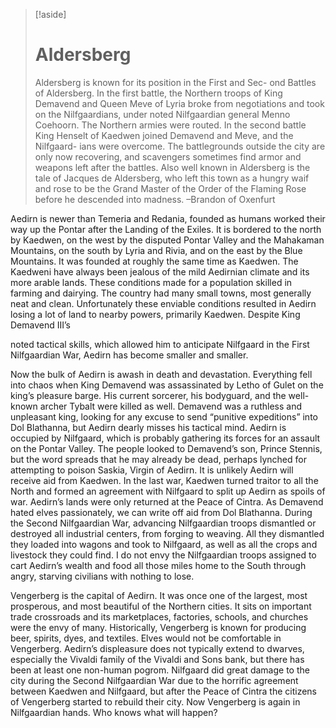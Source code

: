 >[!aside]
># Aldersberg
>Aldersberg is known for its position in the First and Sec- ond Battles of Aldersberg. In the first battle, the Northern troops of King Demavend and Queen Meve of Lyria broke from negotiations and took on the Nilfgaardians, under noted Nilfgaardian general Menno Coehoorn. The Northern armies were routed. In the second battle King Henselt of Kaedwen joined Demavend and Meve, and the Nilfgaard- ians were overcome. The battlegrounds outside the city are only now recovering, and scavengers sometimes find armor and weapons left after the battles. Also well known in Aldersberg is the tale of Jacques de Aldersberg, who left this town as a hungry waif and rose to be the Grand Master of the Order of the Flaming Rose before he descended into madness.
>–Brandon of Oxenfurt

Aedirn is newer than Temeria and Redania, founded as humans worked their way up the Pontar after the Landing of the Exiles. It is bordered to the north by Kaedwen, on the west by the disputed Pontar Valley and the Mahakaman Mountains, on the south by Lyria and Rivia, and on the east by the Blue Mountains. It was founded at roughly the same time as Kaedwen. The Kaedweni have always been jealous of the mild Aedirnian climate and its more arable lands. These conditions made for a population skilled in farming and dairying. The country had many small towns, most generally neat and clean. Unfortunately these enviable conditions resulted in Aedirn losing a lot of land to nearby powers, primarily Kaedwen. Despite King Demavend III’s

noted tactical skills, which allowed him to anticipate Nilfgaard in the First Nilfgaardian War, Aedirn has become smaller and smaller.

Now the bulk of Aedirn is awash in death and devastation. Everything fell into chaos when King Demavend was assassinated by Letho of Gulet on the king’s pleasure barge. His current sorcerer, his bodyguard, and the well-known archer Tybalt were killed as well. Demavend was a ruthless and unpleasant king, looking for any excuse to send “punitive expeditions” into Dol Blathanna, but Aedirn dearly misses his tactical mind. Aedirn is occupied by Nilfgaard, which is probably gathering its forces for an assault on the Pontar Valley. The people looked to Demavend’s son, Prince Stennis, but the word spreads that he may already be dead, perhaps lynched for attempting to poison Saskia, Virgin of Aedirn. It is unlikely Aedirn will receive aid from Kaedwen. In the last war, Kaedwen turned traitor to all the North and formed an agreement with Nilfgaard to split up Aedirn as spoils of war. Aedirn’s lands were only returned at the Peace of Cintra. As Demavend hated elves passionately, we can write off aid from Dol Blathanna. During the Second Nilfgaardian War, advancing Nilfgaardian troops dismantled or destroyed all industrial centers, from forging to weaving. All they dismantled they loaded into wagons and took to Nilfgaard, as well as all the crops and livestock they could find. I do not envy the Nilfgaardian troops assigned to cart Aedirn’s wealth and food all those miles home to the South through angry, starving civilians with nothing to lose.

Vengerberg is the capital of Aedirn. It was once one of the largest, most prosperous, and most beautiful of the Northern cities. It sits on important trade crossroads and its marketplaces, factories, schools, and churches were the envy of many. Historically, Vengerberg is known for producing beer, spirits, dyes, and textiles. Elves would not be comfortable in Vengerberg. Aedirn’s displeasure does not typically extend to dwarves, especially the Vivaldi family of the Vivaldi and Sons bank, but there has been at least one non-human pogrom. Nilfgaard did great damage to the city during the Second Nilfgaardian War due to the horrific agreement between Kaedwen and Nilfgaard, but after the Peace of Cintra the citizens of Vengerberg started to rebuild their city. Now Vengerberg is again in Nilfgaardian hands. Who knows what will happen?